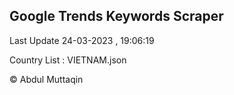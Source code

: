 

## Google Trends Keywords Scraper 
 
Last Update 24-03-2023 , 19:06:19

Country List :
VIETNAM.json



© Abdul Muttaqin 
